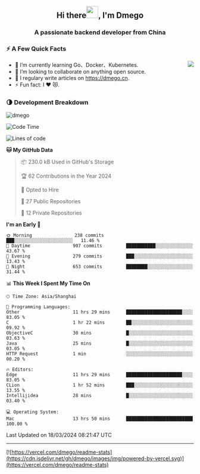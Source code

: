 <h2 align="center">Hi there<img src="https://cdn.jsdelivr.net/gh/dmego/images/img/Hi.gif" height="32" />, I'm Dmego </h2>
<h3 align="center">A passionate backend developer from China</h3>

### ⚡️ A Few Quick Facts

<img align="right" src="https://readme-stats-dmego.vercel.app/api?username=dmego&show_icons=true&icon_color=1573B3&hide_title=true&text_color=718096&bg_color=00000000&hide_border=true"/>

<ul>
    <li> 🌱 I’m currently learning Go、Docker、Kubernetes.</li>
    <li> 👯 I’m looking to collaborate on anything open source.</li>
    <li> 📝 I regulary write articles on <a href="https://dmego.cn">https://dmego.cn</a>.</li>
    <li> ⚡ Fun fact: I ❤️ 😻.</li>
</ul>

### 🌗 Development Breakdown

<img src="https://komarev.com/ghpvc/?username=dmego" alt="dmego" />

<!--START_SECTION:waka-->
![Code Time](http://img.shields.io/badge/Code%20Time-2%2C612%20hrs%2018%20mins-blue)

![Lines of code](https://img.shields.io/badge/From%20Hello%20World%20I%27ve%20Written-687.0%20thousand%20lines%20of%20code-blue)

**🐱 My GitHub Data** 

> 📦 230.0 kB Used in GitHub's Storage 
 > 
> 🏆 62 Contributions in the Year 2024
 > 
> 💼 Opted to Hire
 > 
> 📜 27 Public Repositories 
 > 
> 🔑 12 Private Repositories 
 > 
**I'm an Early 🐤** 

```text
🌞 Morning                238 commits         ███░░░░░░░░░░░░░░░░░░░░░░   11.46 % 
🌆 Daytime                907 commits         ███████████░░░░░░░░░░░░░░   43.67 % 
🌃 Evening                279 commits         ███░░░░░░░░░░░░░░░░░░░░░░   13.43 % 
🌙 Night                  653 commits         ████████░░░░░░░░░░░░░░░░░   31.44 % 
```


📊 **This Week I Spent My Time On** 

```text
🕑︎ Time Zone: Asia/Shanghai

💬 Programming Languages: 
Other                    11 hrs 29 mins      █████████████████████░░░░   83.05 % 
C                        1 hr 22 mins        ██░░░░░░░░░░░░░░░░░░░░░░░   09.92 % 
ObjectiveC               30 mins             █░░░░░░░░░░░░░░░░░░░░░░░░   03.63 % 
Java                     25 mins             █░░░░░░░░░░░░░░░░░░░░░░░░   03.05 % 
HTTP Request             1 min               ░░░░░░░░░░░░░░░░░░░░░░░░░   00.20 % 

🔥 Editors: 
Edge                     11 hrs 29 mins      █████████████████████░░░░   83.05 % 
CLion                    1 hr 52 mins        ███░░░░░░░░░░░░░░░░░░░░░░   13.55 % 
Intellijidea             28 mins             █░░░░░░░░░░░░░░░░░░░░░░░░   03.40 % 

💻 Operating System: 
Mac                      13 hrs 50 mins      █████████████████████████   100.00 % 
```


 Last Updated on 18/03/2024 08:21:47 UTC
<!--END_SECTION:waka-->

---

[![https://vercel.com/dmego/readme-stats](https://cdn.jsdelivr.net/gh/dmego/images/img/powered-by-vercel.svg)](https://vercel.com/dmego/readme-stats)

